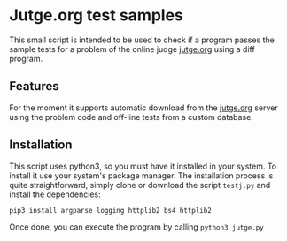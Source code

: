 Jutge.org test samples
======================

This small script is intended to be used to check if a program passes the
sample tests for a problem of the online judge [jutge.org](https://jutge.org)
using a diff program.

Features
--------

For the moment it supports automatic download from the
[jutge.org](https://jutge.org) server using the problem code and off-line tests
from a custom database.

Installation
------------
This script uses python3, so you must have it installed in your system. To
install it use your system's package manager.  The installation process is
quite straightforward, simply clone or download the script `testj.py` and
install the dependencies:

```
pip3 install argparse logging httplib2 bs4 httplib2
```

Once done, you can execute the program by calling ```python3 jutge.py```
